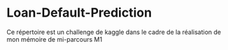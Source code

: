 # Loan-Default-Prediction
Ce répertoire est un challenge de kaggle dans le cadre de la réalisation de mon mémoire de mi-parcours M1

